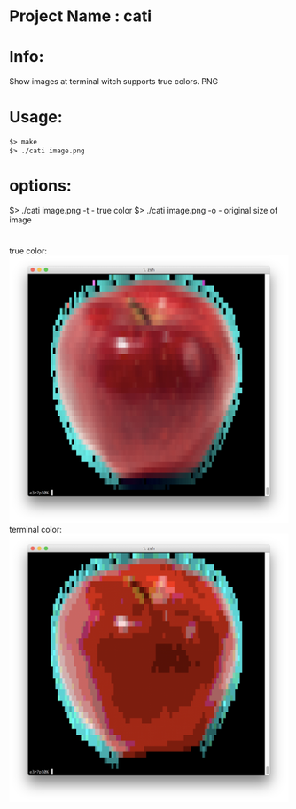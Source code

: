 # Project Name : cati

# Info:
Show images at terminal witch supports true colors. PNG




# Usage:
```
$> make
$> ./cati image.png
```

# options:
$> ./cati image.png -t  - true color
$> ./cati image.png -o  - original size of image


#
true color:
![cati](/cati000.png?raw=true "cati")
terminal color:
![cati](/cati001.png?raw=true "cati")
